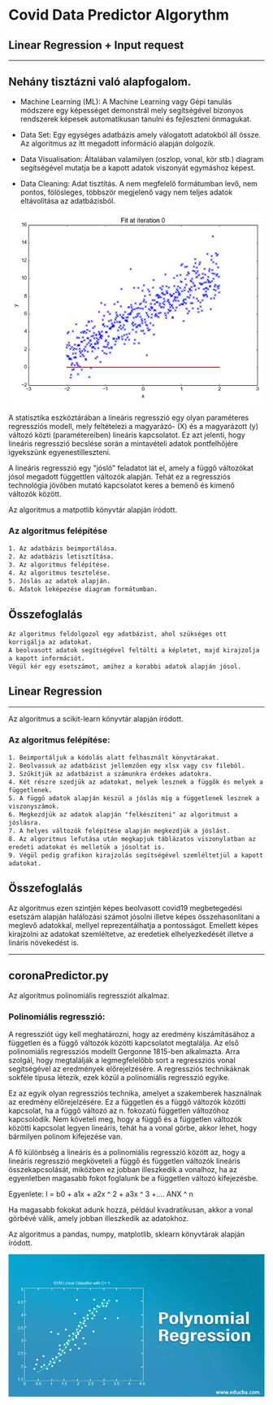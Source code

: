 # Covid Data Predictor Algorythm
## Linear Regression + Input request

---

## Nehány tisztázni való alapfogalom.

- Machine Learning (ML): A Machine Learning vagy Gépi tanulás módszere egy képességet demonstrál
                         mely segítségével bizonyos rendszerek képesek automatikusan tanulni és fejleszteni önmagukat.

- Data Set: Egy egységes adatbázis amely válogatott adatokból áll össze. Az algoritmus az itt 
            megadott információ alapján dolgozik.

- Data Visualisation: Általában valamilyen (oszlop, vonal, kör stb.) diagram segítségével mutatja be a kapott adatok
                      viszonyát egymáshoz képest.

- Data Cleaning: Adat tisztítás. A nem megfelelő formátumban levő, nem pontos, fölösleges, többször megjelenő vagy
                 nem teljes adatok eltávolítása az adatbázisból.

![Image](https://github.com/utassydenis/AFP2021_1_K0800_Csapat4_Covid_Big/blob/main/pictures/linear_regression.gif)

A statisztika eszköztárában a lineáris regresszió egy olyan paraméteres 
regressziós modell, mely feltételezi a magyarázó- (X) és a magyarázott (y) változó 
közti (paramétereiben) lineáris kapcsolatot. Ez azt jelenti, 
hogy lineáris regresszió becslése során a mintavételi adatok 
pontfelhőjére igyekszünk egyenestilleszteni.

A lineáris regresszió egy "jósló" feladatot lát el, amely a függő változókat jósol
megadott függettlen változók alapján. Tehát ez a regressziós technológia jövőben mutató
kapcsolatot keres a bemenő és kimenő változók között.

Az algoritmus a matpotlib könyvtár alapján íródott.

### Az algoritmus felépítése

    1. Az adatbázis beimportálása.
    2. Az adatbázis letisztítása.
    3. Az algoritmus felépítése.
    4. Az algoritmus tesztelése.
    5. Jóslás az adatok alapján.
    6. Adatok leképezése diagram formátumban.

## Összefoglalás

    Az algoritmus feldolgozol egy adatbázist, ahol szükséges ott korrigálja az adatokat.
    A beolvasott adatok segítségével feltölti a képletet, majd kirajzolja a kapott információt.
    Végül kér egy esetszámot, amihez a korabbi adatok alapján jósol.

## Linear Regression

---

Az algoritmus a scikit-learn könyvtár alapján íródott.


### Az algoritmus felépítése:

    1. Beimportáljuk a kódolás alatt felhasznált könyvtárakat.
    2. Beolvassuk az adatbázist jellemzően egy xlsx vagy csv fileból.
    3. Szűkítjük az adatbázist a számunkra érdekes adatokra.
    4. Két részre szedjük az adatokat, melyek lesznek a függők és melyek a függetlenek.
    5. A függő adatok alapján készül a jóslás míg a függetlenek lesznek a viszonyszámok.
    6. Megkezdjük az adatok alapján "felkészíteni" az algoritmust a jóslásra.
    7. A helyes változók felépítése alapján megkezdjük a jóslást.
    8. Az algoritmus lefutása után megkapjuk táblázatos viszonylatban az eredeti adatokat és melletük a jósoltat is.
    9. Végül pedig grafikon kirajzolás segítségével szemléltetjül a kapott adatokat.

## Összefoglalás

Az algoritmus ezen szintjén képes beolvasott covid19 megbetegedési esetszám alapján halálozási számot jósolni
illetve képes összehasonlítani a meglevő adatokkal, mellyel reprezentálhatja a pontosságot. Emellett képes
kirajzolni az adatokat szemléltetve, az eredetiek elhelyezkedését illetve a lináris növekedést is.

---

 ## coronaPredictor.py

 Az algoritmus polinomiális regressziót alkalmaz.

 ### Polinomiális regresszió:

 A regressziót úgy kell meghatározni, hogy az eredmény kiszámításához a független és a függő változók közötti kapcsolatot
 megtalálja. Az első polinomiális regressziós modellt Gergonne 1815-ben alkalmazta. Arra szolgál, hogy megtalálják a
 legmegfelelőbb sort a regressziós vonal segítségével az eredmények előrejelzésére. A regressziós technikáknak sokféle
 típusa létezik, ezek közül a polinomiális regresszió egyike.

 Ez az egyik olyan regressziós technika, amelyet a szakemberek használnak az eredmény előrejelzésére. Ez a független és
 a függő változók közötti kapcsolat, ha a függő változó az n. fokozatú független változóhoz kapcsolódik. Nem követeli meg,
 hogy a függő és a független változók közötti kapcsolat legyen lineáris, tehát ha a vonal görbe, akkor lehet, hogy
 bármilyen polinom kifejezése van.

 A fő különbség a lineáris és a polinomiális regresszió között az, hogy a lineáris regresszió megköveteli a függő és
 független változók lineáris összekapcsolását, miközben ez jobban illeszkedik a vonalhoz, ha az egyenletben magasabb
 fokot foglalunk be a független változó kifejezésbe.

 Egyenlete: I = b0 + a1x + a2x ^ 2 + a3x ^ 3 +…. ANX ^ n

 Ha magasabb fokokat adunk hozzá, például kvadratikusan, akkor a vonal görbévé válik, amely jobban illeszkedik az adatokhoz.

 Az algoritmus a pandas, numpy, matplotlib, sklearn könyvtárak alapján íródott.

 ![Image](https://github.com/utassydenis/AFP2021_1_K0800_Csapat4_Covid_Big/blob/main/pictures/polynomial-regression.jpg)

 
